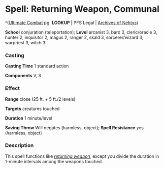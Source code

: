 # Spell: Returning Weapon, Communal

^([Ultimate Combat][ss-communal-returning-weapon] pg. **LOOKUP** | PFS Legal | [Archives of Nehtys][sn-communal-returning-weapon])

**School** conjuration (teleportation); **Level** arcanist 3, bard 3, cleric/oracle 3, hunter 2, inquisitor 2, magus 2, ranger 2, skald 3, sorcerer/wizard 3, warpriest 3, witch 3

### Casting

**Casting Time** 1 standard action  

**Components** V, S

### Effect

**Range** close (25 ft. + 5 ft./2 levels)  

**Targets** creatures touched  

**Duration** 1 minute/level  

**Saving Throw** Will negates (harmless, object); **Spell Resistance** yes (harmless, object)

### Description

This spell functions like _[returning weapon]_, except you divide the duration in 1-minute intervals among the weapons touched.

[ss-communal-returning-weapon]: http://paizo.com/pathfinderRPG/v57
[sn-communal-returning-weapon]: http://www.archivesofnethys.com/SpellDisplay.aspx?ItemName=Returning%20Weapon%2C%20Communal
[returning weapon]: http://www.archivesofnethys.com/SpellDisplay.aspx?ItemName=returning%20weapon